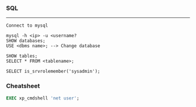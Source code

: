### SQL

---

```linux
Connect to mysql

mysql -h <ip> -u <username?
SHOW databases;
USE <dbms name>; --> Change database

SHOW tables;
SELECT * FROM <tablename>;

SELECT is_srvrolemember('sysadmin');
```

### Cheatsheet

```sql
EXEC xp_cmdshell 'net user';
```
